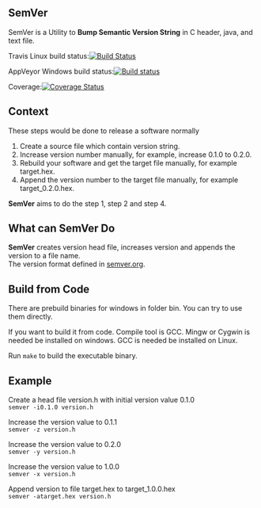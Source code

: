 ## SemVer
SemVer is a Utility to **Bump Semantic Version String** in C header, java, and text file.

Travis Linux build status:[![Build Status](https://travis-ci.org/hyller/SemVer.svg?branch=master)](https://travis-ci.org/hyller/SemVer)

AppVeyor Windows build status:[![Build status](https://ci.appveyor.com/api/projects/status/26b3umg466awcd6m?svg=true)](https://ci.appveyor.com/project/hyller/semver)

Coverage:[![Coverage Status](https://coveralls.io/repos/github/hyller/SemVer/badge.svg?branch=master)](https://coveralls.io/github/hyller/SemVer?branch=master)

## Context
These steps would be done to release a software normally  

1. Create a source file which contain version string.  
1. Increase version number manually, for example, increase 0.1.0 to 0.2.0.  
1. Rebuild your software and get the target file manually, for example target.hex.  
1. Append the version number to the target file manually, for example target_0.2.0.hex.    


**SemVer** aims to do the step 1, step 2 and step 4.


## What can SemVer Do

**SemVer** creates version head file, increases version and appends the version to a file name.  
The version format defined in [semver.org](http://semver.org).  

## Build from Code

There are prebuild binaries for windows in folder bin. You can try to use them directly.

If you want to build it from code. Compile tool is GCC. 
Mingw or Cygwin is needed be installed on windows.
GCC is needed be installed on Linux.

Run `make` to build the executable binary.

## Example

Create a head file version.h with initial version value 0.1.0  
	`semver -i0.1.0 version.h`

Increase the version value to 0.1.1  
	`semver -z version.h`

Increase the version value to 0.2.0  
	`semver -y version.h`

Increase the version value to 1.0.0  
	`semver -x version.h`

Append version to file target.hex to target_1.0.0.hex  
	`semver -atarget.hex version.h`




